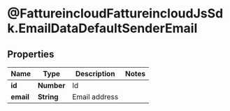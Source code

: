 # @FattureincloudFattureincloudJsSdk.EmailDataDefaultSenderEmail

## Properties

Name | Type | Description | Notes
------------ | ------------- | ------------- | -------------
**id** | **Number** | Id | 
**email** | **String** | Email address | 


